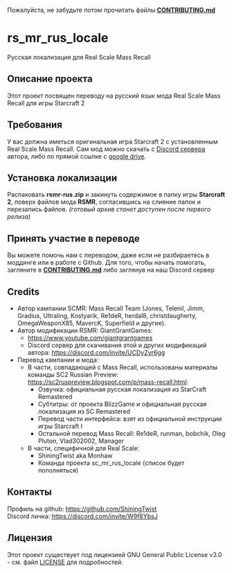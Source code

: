 Пожалуйста, не забудьте потом прочитать файлы [**CONTRIBUTING.md**](/CONTRIBUTING.md)

# rs\_mr\_rus_locale
Русская локализация для Real Scale Mass Recall


## Описание проекта

Этот проект посвящен переводу на русский язык мода Real Scale Mass Recall для игры Starcraft 2


## Требования

У вас должна иметься оригинальная игра Starcraft 2 с установленным Real Scale Mass Recall. Сам мод можно скачать с [Discord сервера](https://discord.com/invite/UCDyZyr6gg) автора, либо по прямой ссылке с [google drive](https://drive.google.com/drive/folders/1PwvujsEzCTnpe642MrFnImB1U1ZjozKw?usp=drive_link).


## Установка локализации

Распаковать **rsmr-rus.zip** и закинуть содержимое в папку игры **Starcraft 2**, поверх файлов мода **RSMR**, согласившись на слияние папок и перезапись файлов. 
 _(готовый архив станет доступен после первого релиза)_


## Принять участие в переводе

Вы можете помочь нам с переводом, даже если не разбираетесь в моддинге или в работе с Github. Для того, чтобы начать помогать, загляните в [**CONTRIBUTING.md**](/CONTRIBUTING.md) либо заглянув на наш Discord сервер


## Credits


* Автор кампании SCMR:
Mass Recall Team (Jones, Telenil, Jimm, Gradius, Ultraling, Kostyarik, Re1deR, herdal8, christdaugherty, OmegaWeaponX85, MavercK, Superfield и другие).
* Автор модификации RSMR:
GiantGrantGames:
    - https://www.youtube.com/giantgrantgames
    - Discord сервер для скачивания этой и других модификаций автора: https://discord.com/invite/UCDyZyr6gg
* Перевод кампании и мода:
  + В части, совпадающей с Mass Recall, использованы материалы команды SC2 Russian Preview: https://sc2ruspreview.blogspot.com/p/mass-recall.html:
      * Озвучка: официальная русская локализация из StarCraft Remastered
      * Субтитры: от проекта BlizzGame и официальная русская локализация из SC Remastered
      * Перевод части интерфейса: взят из официальной инструкции игры Starcraft I
      * Остальной перевод Mass Recall: Re1deR, runman, bobchik, Oleg Pluton, Vlad302002, Manager
   + В части, специфичной для Real Scale:
      * ShiningTwist aka Monhaw
      * Команда проекта sc\_mr\_rus_locale (список будет пополняться)
    

## Контакты
Профиль на github: https://github.com/ShiningTwist              
Discord личка: https://discord.com/invite/W9f8YbsJ 

## Лицензия

Этот проект существует под лицензией GNU General Public License v3.0 - см. файл [LICENSE](LICENSE) для подробностей.



